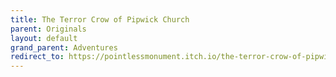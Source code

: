 ```yaml
---
title: The Terror Crow of Pipwick Church
parent: Originals
layout: default
grand_parent: Adventures
redirect_to: https://pointlessmonument.itch.io/the-terror-crow-of-pipwick-church
---
```

